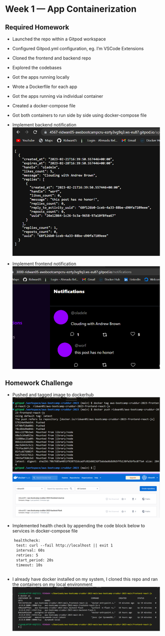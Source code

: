 # Week 1 — App Containerization

## Required Homework
- Launched the repo within a Gitpod workspace
- Configured Gitpod.yml configuration, eg. I’m VSCode Extensions
- Cloned the frontend and backend repo
- Explored the codebases
- Got the apps running locally
- Wrote a Dockerfile for each app
- Got the apps running via individual container
- Created a docker-compose file
- Got both containers to run side by side using docker-compose file
- Implement backend notification  
![backend](asset/backend.png)

- Implement frontend notification  
 ![frontend](asset/frontend.png)
## Homework Challenge
- Pushed and tagged image to dockerhub  
![push & tag](asset/docker_tag%26push.png)
![images in dockerhub](asset/docker%20registry.png)

- Implemented health check by appending the code block below to services in docker-compose file  
```
    healthcheck:
     test: curl --fail http://localhost || exit 1
     interval: 60s
     retries: 5
     start_period: 20s
     timeout: 10s
   
 ```
 - I already have docker installed on my system, I cloned this repo and ran the containers on my local environment  
   ![Container_running_locally](asset/container_local.png)
